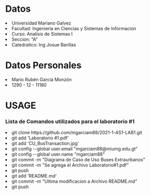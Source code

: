 # Datos
<li>Universidad Mariano Galvez</li>
<li>Facultad: Ingenieria en Ciencias y Sistemas de Informacion</li>
<li>Curso: Analisis de Sistemas I</li>
<li>Seccion: "A"</li>
<li>Catedratico: Ing Josue Barillas</li>

# Datos Personales
<li> Mario Rubén García Monzón </li>
<li> 1290 - 12 - 11180 </li>

# USAGE
<h3>Lista de Comandos utilizados para el laboratorio #1</h3>
<li>git clone https://github.com/mgarciam88/2021-1-AS1-LAB1.git</li>
<li>git add 'Laboratorio #1.pdf'</li>
<li>git add 'CU_BusTransaction.jpg'</li>
<li>git config --global user.email "mgarciam88@miumg.edu.gt"</li>
<li>git config --global user.name "mgarciam88"</li>
<li>git commit -m "Diagrama de Caso de Uso Buses Extraurbanos"</li>
<li>git commit -m "Se agrega el Archivo Laboratorio#1.pdf"</li>
<li>git push</li>
<li>git add 'README.md'</li>
<li>git commit -m "Ultima modificacion a Archivo README.md"</li>
<li>git push</li>